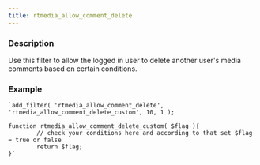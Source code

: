 ```yaml
---
title: rtmedia_allow_comment_delete
---
```


### Description


Use this filter to allow the logged in user to delete another user's media comments based on certain conditions.


### Example



    
    `add_filter( 'rtmedia_allow_comment_delete', 'rtmedia_allow_comment_delete_custom', 10, 1 );
    
    function rtmedia_allow_comment_delete_custom( $flag ){
            // check your conditions here and according to that set $flag = true or false
            return $flag;
    }`
